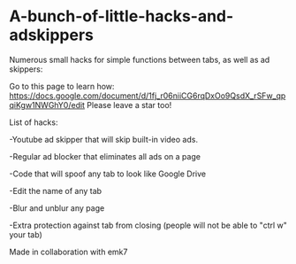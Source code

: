 # A-bunch-of-little-hacks-and-adskippers
Numerous small hacks for simple functions between tabs, as well as ad skippers:  

Go to this page to learn how: https://docs.google.com/document/d/1fj_r06niiCG6rqDxOo9QsdX_rSFw_qpqiKgw1NWGhY0/edit
Please leave a star too!


List of hacks: 


-Youtube ad skipper that will skip built-in video ads.


-Regular ad blocker that eliminates all ads on a page


-Code that will spoof any tab to look like Google Drive


-Edit the name of any tab


-Blur and unblur any page


-Extra protection against tab from closing (people will not be able to "ctrl w" your tab)




Made in collaboration with emk7
